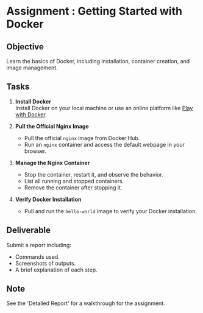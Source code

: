# Assignment : Getting Started with Docker

## Objective
Learn the basics of Docker, including installation, container creation, and image management.

## Tasks
1. **Install Docker**  
   Install Docker on your local machine or use an online platform like [Play with Docker](https://labs.play-with-docker.com/).

2. **Pull the Official Nginx Image**  
   - Pull the official `nginx` image from Docker Hub.
   - Run an `nginx` container and access the default webpage in your browser.

3. **Manage the Nginx Container**  
   - Stop the container, restart it, and observe the behavior.
   - List all running and stopped containers.
   - Remove the container after stopping it.

4. **Verify Docker Installation**  
   - Pull and run the `hello-world` image to verify your Docker installation.

## Deliverable
Submit a report including:
- Commands used.
- Screenshots of outputs.
- A brief explanation of each step.

## Note
See the 'Detailed Report' for a walkthrough for the assignment.

